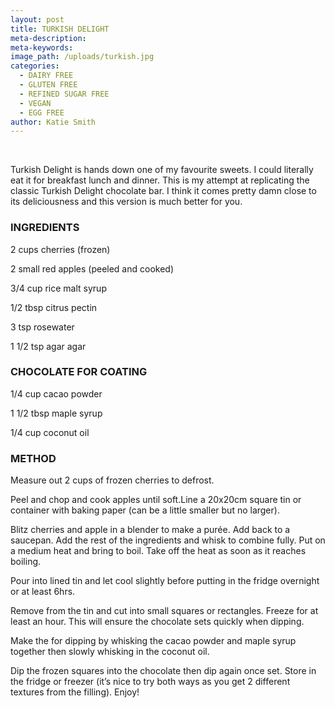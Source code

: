 ```yaml
---
layout: post
title: TURKISH DELIGHT
meta-description:
meta-keywords:
image_path: /uploads/turkish.jpg
categories:
  - DAIRY FREE
  - GLUTEN FREE
  - REFINED SUGAR FREE
  - VEGAN
  - EGG FREE
author: Katie Smith
---
```


&nbsp;

Turkish Delight is hands down one of my favourite sweets. I could literally eat it for breakfast lunch and dinner. This is my attempt at replicating the classic Turkish Delight chocolate bar. I think it comes pretty damn close to its deliciousness and this version is much better for you.

### INGREDIENTS

2 cups cherries (frozen)

2 small red apples (peeled and cooked)

3/4 cup rice malt syrup

1/2 tbsp citrus pectin

3 tsp rosewater

1 1/2 tsp agar agar

### CHOCOLATE FOR COATING

1/4 cup cacao powder

1 1/2 tbsp maple syrup

1/4 cup coconut oil

### METHOD

Measure out 2 cups of frozen cherries to defrost.

Peel and chop and cook apples until soft.Line a 20x20cm square tin or container with baking paper (can be a little smaller but no larger).

Blitz cherries and apple in a blender to make a pur&eacute;e. Add back to a saucepan. Add the rest of the ingredients and whisk to combine fully. Put on a medium heat and bring to boil. Take off the heat as soon as it reaches boiling.

Pour into lined tin and let cool slightly before putting in the fridge overnight or at least 6hrs.

Remove from the tin and cut into small squares or rectangles. Freeze for at least an hour. This will ensure the chocolate sets quickly when dipping.

Make the for dipping by whisking the cacao powder and maple syrup together then slowly whisking in the coconut oil.

Dip the frozen squares into the chocolate then dip again once set. Store in the fridge or freezer (it’s nice to try both ways as you get 2 different textures from the filling). Enjoy\!